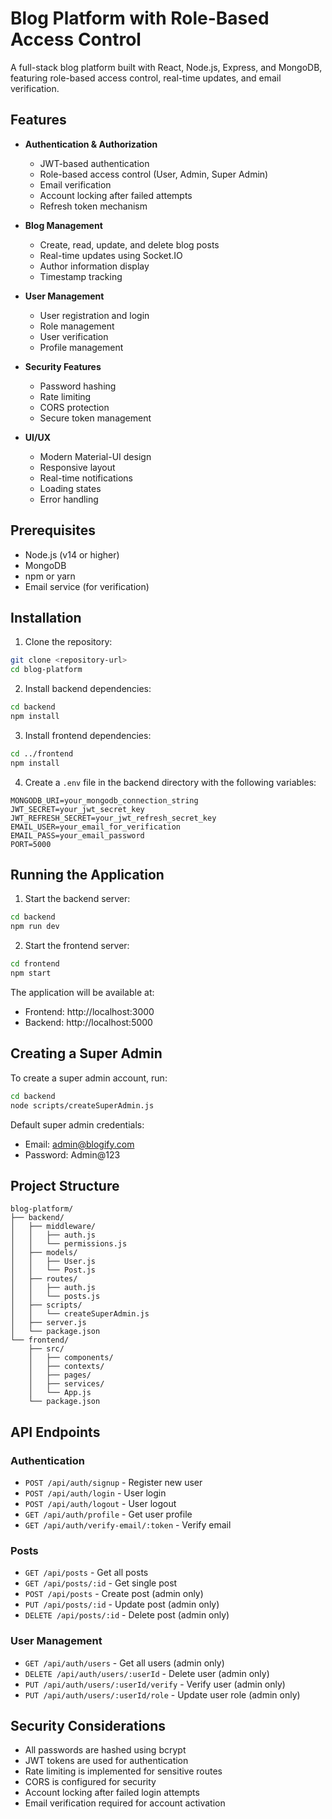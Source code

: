 # Blog Platform with Role-Based Access Control

A full-stack blog platform built with React, Node.js, Express, and MongoDB, featuring role-based access control, real-time updates, and email verification.

## Features

- **Authentication & Authorization**
  - JWT-based authentication
  - Role-based access control (User, Admin, Super Admin)
  - Email verification
  - Account locking after failed attempts
  - Refresh token mechanism

- **Blog Management**
  - Create, read, update, and delete blog posts
  - Real-time updates using Socket.IO
  - Author information display
  - Timestamp tracking

- **User Management**
  - User registration and login
  - Role management
  - User verification
  - Profile management

- **Security Features**
  - Password hashing
  - Rate limiting
  - CORS protection
  - Secure token management

- **UI/UX**
  - Modern Material-UI design
  - Responsive layout
  - Real-time notifications
  - Loading states
  - Error handling

## Prerequisites

- Node.js (v14 or higher)
- MongoDB
- npm or yarn
- Email service (for verification)

## Installation

1. Clone the repository:
```bash
git clone <repository-url>
cd blog-platform
```

2. Install backend dependencies:
```bash
cd backend
npm install
```

3. Install frontend dependencies:
```bash
cd ../frontend
npm install
```

4. Create a `.env` file in the backend directory with the following variables:
```env
MONGODB_URI=your_mongodb_connection_string
JWT_SECRET=your_jwt_secret_key
JWT_REFRESH_SECRET=your_jwt_refresh_secret_key
EMAIL_USER=your_email_for_verification
EMAIL_PASS=your_email_password
PORT=5000
```

## Running the Application

1. Start the backend server:
```bash
cd backend
npm run dev
```

2. Start the frontend server:
```bash
cd frontend
npm start
```

The application will be available at:
- Frontend: http://localhost:3000
- Backend: http://localhost:5000

## Creating a Super Admin

To create a super admin account, run:
```bash
cd backend
node scripts/createSuperAdmin.js
```

Default super admin credentials:
- Email: admin@blogify.com
- Password: Admin@123

## Project Structure

```
blog-platform/
├── backend/
│   ├── middleware/
│   │   ├── auth.js
│   │   └── permissions.js
│   ├── models/
│   │   ├── User.js
│   │   └── Post.js
│   ├── routes/
│   │   ├── auth.js
│   │   └── posts.js
│   ├── scripts/
│   │   └── createSuperAdmin.js
│   ├── server.js
│   └── package.json
└── frontend/
    ├── src/
    │   ├── components/
    │   ├── contexts/
    │   ├── pages/
    │   ├── services/
    │   └── App.js
    └── package.json
```

## API Endpoints

### Authentication
- `POST /api/auth/signup` - Register new user
- `POST /api/auth/login` - User login
- `POST /api/auth/logout` - User logout
- `GET /api/auth/profile` - Get user profile
- `GET /api/auth/verify-email/:token` - Verify email

### Posts
- `GET /api/posts` - Get all posts
- `GET /api/posts/:id` - Get single post
- `POST /api/posts` - Create post (admin only)
- `PUT /api/posts/:id` - Update post (admin only)
- `DELETE /api/posts/:id` - Delete post (admin only)

### User Management
- `GET /api/auth/users` - Get all users (admin only)
- `DELETE /api/auth/users/:userId` - Delete user (admin only)
- `PUT /api/auth/users/:userId/verify` - Verify user (admin only)
- `PUT /api/auth/users/:userId/role` - Update user role (admin only)

## Security Considerations

- All passwords are hashed using bcrypt
- JWT tokens are used for authentication
- Rate limiting is implemented for sensitive routes
- CORS is configured for security
- Account locking after failed login attempts
- Email verification required for account activation
